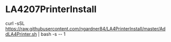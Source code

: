 # LA4207PrinterInstall
curl -sSL https://raw.githubusercontent.com/ngardner84/LA4PrinterInstall/master/AddLA4Printer.sh | bash -s -- 1
